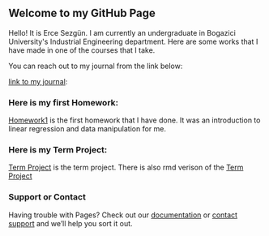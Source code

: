 ## Welcome to my GitHub Page
Hello! It is Erce Sezgün. I am currently an undergraduate in Bogazici University's Industrial Engineering department. Here are some works that I have made in one of the courses that I take. 

You can reach out to my journal from the link below:

[link to my journal](https://bu-ie-360.github.io/spring24-ErSez/): 

### Here is my first Homework:

[Homework1](HW1/IE360_Assignment1.html) is the first homework that I have done. It was an introduction to linear regression and data manipulation for me. 

### Here is my Term Project:

[Term Project](Project/IE360Final.html) is the term project.
There is also rmd verison of the [Term Project](Project/IE360Final_.rmd)

### Support or Contact

Having trouble with Pages? Check out our [documentation](https://docs.github.com/categories/github-pages-basics/) or [contact support](https://support.github.com/contact) and we’ll help you sort it out.
